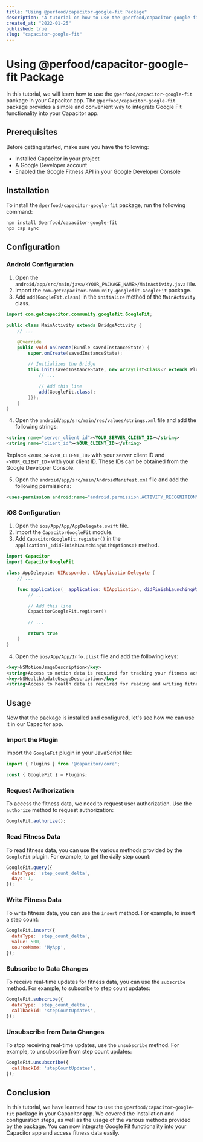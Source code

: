 ```yaml
---
title: "Using @perfood/capacitor-google-fit Package"
description: "A tutorial on how to use the @perfood/capacitor-google-fit package in your Capacitor app."
created_at: "2022-01-25"
published: true
slug: "capacitor-google-fit"
---
```


# Using @perfood/capacitor-google-fit Package

In this tutorial, we will learn how to use the `@perfood/capacitor-google-fit` package in your Capacitor app. The `@perfood/capacitor-google-fit` package provides a simple and convenient way to integrate Google Fit functionality into your Capacitor app. 

## Prerequisites

Before getting started, make sure you have the following:

- Installed Capacitor in your project
- A Google Developer account
- Enabled the Google Fitness API in your Google Developer Console

## Installation

To install the `@perfood/capacitor-google-fit` package, run the following command:

```bash
npm install @perfood/capacitor-google-fit
npx cap sync
```

## Configuration

### Android Configuration

1. Open the `android/app/src/main/java/<YOUR_PACKAGE_NAME>/MainActivity.java` file.
2. Import the `com.getcapacitor.community.googlefit.GoogleFit` package.
3. Add `add(GoogleFit.class)` in the `initialize` method of the `MainActivity` class.

```java
import com.getcapacitor.community.googlefit.GoogleFit;

public class MainActivity extends BridgeActivity {
    // ...

    @Override
    public void onCreate(Bundle savedInstanceState) {
        super.onCreate(savedInstanceState);

        // Initializes the Bridge
        this.init(savedInstanceState, new ArrayList<Class<? extends Plugin>>() {{
            // ...

            // Add this line
            add(GoogleFit.class);
        }});
    }
}
```

4. Open the `android/app/src/main/res/values/strings.xml` file and add the following strings:

```xml
<string name="server_client_id"><YOUR_SERVER_CLIENT_ID></string>
<string name="client_id"><YOUR_CLIENT_ID></string>
```

Replace `<YOUR_SERVER_CLIENT_ID>` with your server client ID and `<YOUR_CLIENT_ID>` with your client ID. These IDs can be obtained from the Google Developer Console.

5. Open the `android/app/src/main/AndroidManifest.xml` file and add the following permissions:

```xml
<uses-permission android:name="android.permission.ACTIVITY_RECOGNITION" />
```

### iOS Configuration

1. Open the `ios/App/App/AppDelegate.swift` file.
2. Import the `CapacitorGoogleFit` module.
3. Add `CapacitorGoogleFit.register()` in the `application(_:didFinishLaunchingWithOptions:)` method.

```swift
import Capacitor
import CapacitorGoogleFit

class AppDelegate: UIResponder, UIApplicationDelegate {
    // ...

    func application(_ application: UIApplication, didFinishLaunchingWithOptions launchOptions: [UIApplication.LaunchOptionsKey: Any]?) -> Bool {
        // ...

        // Add this line
        CapacitorGoogleFit.register()

        // ...

        return true
    }
}
```

4. Open the `ios/App/App/Info.plist` file and add the following keys:

```xml
<key>NSMotionUsageDescription</key>
<string>Access to motion data is required for tracking your fitness activities.</string>
<key>NSHealthUpdateUsageDescription</key>
<string>Access to health data is required for reading and writing fitness data.</string>
```

## Usage

Now that the package is installed and configured, let's see how we can use it in our Capacitor app.

### Import the Plugin

Import the `GoogleFit` plugin in your JavaScript file:

```javascript
import { Plugins } from '@capacitor/core';

const { GoogleFit } = Plugins;
```

### Request Authorization

To access the fitness data, we need to request user authorization. Use the `authorize` method to request authorization:

```javascript
GoogleFit.authorize();
```

### Read Fitness Data

To read fitness data, you can use the various methods provided by the `GoogleFit` plugin. For example, to get the daily step count:

```javascript
GoogleFit.query({
  dataType: 'step_count_delta',
  days: 1,
});
```

### Write Fitness Data

To write fitness data, you can use the `insert` method. For example, to insert a step count:

```javascript
GoogleFit.insert({
  dataType: 'step_count_delta',
  value: 500,
  sourceName: 'MyApp',
});
```

### Subscribe to Data Changes

To receive real-time updates for fitness data, you can use the `subscribe` method. For example, to subscribe to step count updates:

```javascript
GoogleFit.subscribe({
  dataType: 'step_count_delta',
  callbackId: 'stepCountUpdates',
});
```

### Unsubscribe from Data Changes

To stop receiving real-time updates, use the `unsubscribe` method. For example, to unsubscribe from step count updates:

```javascript
GoogleFit.unsubscribe({
  callbackId: 'stepCountUpdates',
});
```

## Conclusion

In this tutorial, we have learned how to use the `@perfood/capacitor-google-fit` package in your Capacitor app. We covered the installation and configuration steps, as well as the usage of the various methods provided by the package. You can now integrate Google Fit functionality into your Capacitor app and access fitness data easily.